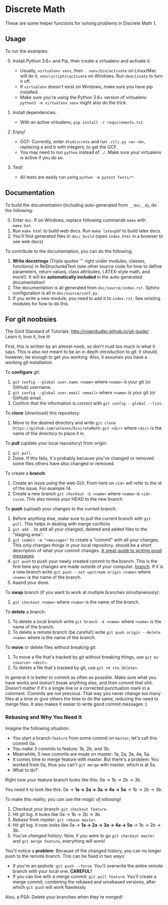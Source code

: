 # Discrete Math

These are some helper functions for solving problems in Discrete Math 1.


## Usage
To run the examples:

0. Install Python 3.6+ and Pip, then create a virtualenv and activate it.
	* Usually, `virtualenv venv`, then `. venv/bin/activate` on Linux/Mac will do it,
	`venv\scripts\activate` on Windows. Run `deactivate` to turn it off.
	* If `virtualenv` doesn't exist on Windows, make sure you have pip installed.
	* Make sure you're using the Python 3.6+ version of virtualenv. `python3 -m virtualenv venv` might also do the trick.

1. Install dependencies.
	* With an active virtualenv, `pip install -r requirements.txt`.

2. Enjoy!
	* GCF: Currently, enter `dtudiscrete` and run `./cli.py <a> <b>`, replacing a and b with integers,
	to get the GCF.
    * You may need to run `python` instead of `./`. Make sure your virtualenv is active if you do so.

3. Test!
	* All tests are easily run using `python -m pytest Tests/*`.

## Documentation
To build the documentation (including auto-generated from `__doc__`s), do the following:

0. Enter `doc`. If on Windows, replace following commands `make` with `make.bat`.
1. Run `make html` to build web docs. Run `make latexpdf` to build latex docs.
2. You'll find generated files in `doc/_build` (open `index.html` in a browser to see web docs)

To contribute to the documentation, you can do the following:

1. **Write docstrings** (Triple quotes ''' right under modules, classes, functions) in ReStructuredText (see other source code for how to define parameters, return values, class attributes, LATEX-style math, and more!). It will be **automatically included** in the auto-generated documentation!
2. The documentation is all generated from `doc/source/index.rst`. Sphinx configuration is all in `doc/source/conf.py`.
3. If you write a new module, you need to add it to `index.rst`. See existing modules for how to do this.

## For git noobsies
The Gold Standard of Tutorials: http://rogerdudler.github.io/git-guide/ . Learn it, love it, live it!

First, this is written by an almost-noob, so don't trust too much in what it says. This is also not meant to be an in depth introduction to git. It should, however, be enough to get you working. Also, it assumes you have a working git installation.

To **configure** git:
   1. `git config --global user.name <name>` where `<name>` is your git (or GitHub) username.
   2. `git config --global user.email <email>` where `<name>` is your git (or GitHub) email.
   3. Confirm that the information is correct with `git config --global --list`.

To **clone** (download) this repository:
   1. Move to the desired directory and write `git clone https://github.com/volesen/DiscreteMath.git <dir>` where `<dir>` is the name of the directory to place it in.

To **pull** (update your local repository) from origin:
   1. `git pull`.
   2. Done. If this fails, it's probably because you've changed or removed some files others have also changed or removed.

To create a **branch**:
   1. Create an issue using the web GUI. From here on `<id>` will refer to the id of the issue. For example 14.
   1. Create a new branch `git checkout -b <name>` where `<name>` is `<id>-issue`. This also moves your HEAD to the new branch.

To **push** (upload) your changes to the current branch:
   1. Before anything else, make sure to pull the current branch with `git pull`. This helps in dealing with merge conflicts
   2. `git add .` to add all your changed, deleted and added files to the "staging area".
   3. `git commit -m "<message>"` to create a "commit" with all your changes. This only changes things in your local repository. <message> should be a short description of what your commit changes. [A great guide to writing good messages](https://chris.beams.io/posts/git-commit/).
   4. `git push` to push your newly created commit to the branch. This is the first time any changes are made outside of your computer. [branch](https://git-scm.com/book/en/v2/Git-Branching-Basic-Branching-and-Merging). If it is a new branch write `git push --set-upstream origin <name>` where `<name>` is the name of the branch.
   5. Aaand your done.

To **swap** branch (if you want to work at multiple branches simultaneously):
   1. `git checkout <name>` where `<name>` is the name of the branch.

To **delete** a branch:
   1. To delete a local branch write `git branch -d <name>` where `<name>` is the name of the branch.
   1. To delete a remote branch (be careful!) write `git push origin --delete <name>` where <name> is the name of the branch.
   
To **move** or delete files without breaking git:
   1. To move a file that's tracked by git without breaking things, use `git mv <source> <dest>`.
   2. To delete a file that's tracked by git, use `git rm <to_delete>`.

In general it is better to commit as often as possible. Make sure what you have works and doesn't break anything else, and then commit that shit. Doesn't matter if it's a single line or a corrected punctuation mark in a comment. Commits are not precious. That way you never change too many files at a time or give others the time to do the same, reducing the need to merge files. It also makes it easier to write good commit messages :)

### Rebasing and Why You Need It
Imagine the following situation:
   - You start a branch `feature` from some commit on `master`; let's call this commit 0a.
   - You make 3 commits to feature: 1b, 2b, and 3b.
   - Meanwhile, 5 new commits are made on master: 1a, 2a, 3a, 4a, 5a.
   - It comes time to merge feature with master. But there's a problem:
       You worked from 0a, thus you can't `git merge` with master, which is at 5a.
   - What to do?

Right now your feature branch looks like this: 0a -> 1b -> 2b -> 3b.

You need it to look like this: 0a -> **1a -> 2a -> 3a -> 4a -> 5a** -> 1b -> 2b -> 3b.

To make this reality, you can use the *magic of rebasing*!
   1. Checkout your branch: `git checkout feature`.
   2. Hit git log. It looks like 0a -> 1b -> 2b -> 3b.
   2. *Rebase* from master: `git rebase master`.
   4. Hit git log. It now looks like 0a -> **1a -> 2a -> 3a -> 4a -> 5a** -> 1b -> 2b -> 3b.
   5. You've *changed history*. Now, if you were to go `git checkout master` and `git merge feature`, everything will work!

You'll notice a **problem**: Because of the changed history, you can no longer push to the remote branch. This can be fixed in two ways:
   * If you're an asshole: `git push --force`. You'll overwrite the entire remote branch with your local one. **CAREFUL!**
   * If you can live with a merge commit: `git pull feature`. You'll create a merge commit, combining the rebased and unrebased versions, after which `git push` will work flawlessly.

Also, a PSA: Delete your branches when they're merged!
